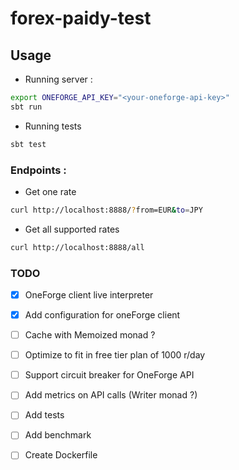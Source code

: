 # forex-paidy-test

## Usage

- Running server : 
```bash
export ONEFORGE_API_KEY="<your-oneforge-api-key>"
sbt run
```

- Running tests
```bash
sbt test
``` 

### Endpoints : 
-  Get one rate 
```bash
curl http://localhost:8888/?from=EUR&to=JPY
```

- Get all supported rates 
```bash
curl http://localhost:8888/all
```

### TODO 
- [x] OneForge client live interpreter   
- [x] Add configuration for oneForge client   
- [ ] Cache with Memoized monad ?  
- [ ] Optimize to fit in free tier plan of 1000 r/day  
- [ ] Support circuit breaker for OneForge API  
- [ ] Add metrics on API calls (Writer monad ?)  
- [ ] Add tests  
- [ ] Add benchmark  
- [ ] Create Dockerfile


